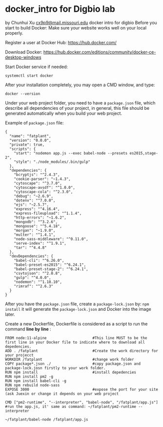 # docker_intro for Digbio lab 
by Chunhui Xu 
cx9p9@mail.missouri.edu
docker intro for digbio
Before you start to build Docker:
Make sure your website works well on your local properly.


Register a user at Docker Hub:
https://hub.docker.com/

Download Docker:
https://hub.docker.com/editions/community/docker-ce-desktop-windows

Start Docker service if needed:
```
systemctl start docker
```

After your installation completely, you may open a CMD window, and type:
```
docker --version
```


Under your web project folder, you need to have a `package.json` file, which describe all dependencies of your project,
in general, this file should be generated automatically when you build your web project.

Example of `package.json` file:

```
{
  "name": "fatplant",
  "version": "0.0.0",
  "private": true,
  "scripts": {
    "start": "nodemon app.js --exec babel-node --presets es2015,stage-2",
    "style": "./node_modules/.bin/gulp"
  },
  "dependencies": {
    "bcryptjs": "^2.4.3",
    "cookie-parser": "~1.4.3",
    "cytoscape": "^3.7.0",
    "cytoscape-avsdf": "^1.0.0",
    "cytoscape-cola": "^2.3.0",
    "debug": "~2.6.9",
    "dotenv": "^7.0.0",
    "ejs": "~2.5.7",
    "express": "^4.16.4",
    "express-fileupload": "^1.1.4",
    "http-errors": "~1.6.2",
    "mongodb": "^3.2.6",
    "mongoose": "^5.4.18",
    "morgan": "~1.9.0",
    "multer": "^1.4.1",
    "node-sass-middleware": "^0.11.0",
    "serve-index": "^1.9.1",
    "tar": "^4.4.8"
  },
  "devDependencies": {
    "babel-cli": "^6.26.0",
    "babel-preset-es2015": "^6.24.1",
    "babel-preset-stage-2": "^6.24.1",
    "csvtojson": "^2.0.8",
    "gulp": "^4.0.0",
    "nodemon": "^1.18.10",
    "rimraf": "^2.6.3"
  }
} 
```

After you have the `package.json` file, create a `package-lock.json` by:
``
npm install
``
it will generate the `package-lock.json` and Docker into the image later.



Create a new Dockerfile,
Dockerfile is considered as a script to run the command **line by line** :
```
FROM node:11-alpine                     #This line MUST to be the first line in your Docker file to indicate where to download all depedencies.
ADD . /fatplant                         #Create the work directory for your projecct
WORKDIR /fatplant                       #change work folder
COPY package*.json ./                   #copy package.json and package-lock.josn firstly to your work folder.
RUN npm install                         #install depedencies 
RUN npm install pm2 -g
RUN npm install babel-cli -g
RUN npm rebuild node-sass
EXPOSE 3000                             #expose the port for your site (ask Juexin or change it depends on your web project

CMD ["pm2-runtime", "--interpreter", "babel-node", "/fatplant/app.js"]  #run the app.js, it' same as command: ~/fatplant/pm2-runtime --interpreter
                                                                                                              ~/fatplant/babel-node /fatplant/app.js
```
